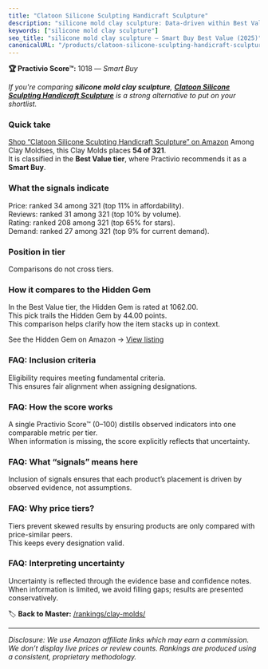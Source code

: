 ```yaml
---
title: "Clatoon Silicone Sculpting Handicraft Sculpture"
description: "silicone mold clay sculpture: Data-driven within Best Value ranking using the Practivio Score™. Positioned by quality, value, demand, findability, momentum."
keywords: ["silicone mold clay sculpture"]
seo_title: "silicone mold clay sculpture — Smart Buy Best Value (2025)"
canonicalURL: "/products/clatoon-silicone-sculpting-handicraft-sculpture-B09F9K974Y/"
---
```


**🏆 Practivio Score™:** 1018 — _Smart Buy_


*If you're comparing **silicone mold clay sculpture**, **[Clatoon Silicone Sculpting Handicraft Sculpture](https://www.amazon.com/dp/B09F9K974Y?tag=practivio-20)** is a strong alternative to put on your shortlist.*
### Quick take
[Shop “Clatoon Silicone Sculpting Handicraft Sculpture” on Amazon](https://www.amazon.com/dp/B09F9K974Y?tag=practivio-20)
Among Clay Moldses, this Clay Molds places **54 of 321**.  
It is classified in the **Best Value tier**, where Practivio recommends it as a **Smart Buy**.

### What the signals indicate
Price: ranked 34 among 321 (top 11% in affordability).  
Reviews: ranked 31 among 321 (top 10% by volume).  
Rating: ranked 208 among 321 (top 65% for stars).  
Demand: ranked 27 among 321 (top 9% for current demand).

### Position in tier
Comparisons do not cross tiers.

### How it compares to the Hidden Gem
In the Best Value tier, the Hidden Gem is rated at 1062.00.  
This pick trails the Hidden Gem by 44.00 points.  
This comparison helps clarify how the item stacks up in context.  

See the Hidden Gem on Amazon → [View listing](https://www.amazon.com/dp/B07V9KMNGY?tag=practivio-20)

### FAQ: Inclusion criteria
Eligibility requires meeting fundamental criteria.  
This ensures fair alignment when assigning designations.

### FAQ: How the score works
A single Practivio Score™ (0–100) distills observed indicators into one comparable metric per tier.  
When information is missing, the score explicitly reflects that uncertainty.

### FAQ: What “signals” means here
Inclusion of signals ensures that each product’s placement is driven by observed evidence, not assumptions.

### FAQ: Why price tiers?
Tiers prevent skewed results by ensuring products are only compared with price-similar peers.  
This keeps every designation valid.

### FAQ: Interpreting uncertainty
Uncertainty is reflected through the evidence base and confidence notes.  
When information is limited, we avoid filling gaps; results are presented conservatively.


🏷️ **Back to Master:** [/rankings/clay-molds/](/rankings/clay-molds/)

---
_Disclosure: We use Amazon affiliate links which may earn a commission. We don’t display live prices or review counts. Rankings are produced using a consistent, proprietary methodology._
